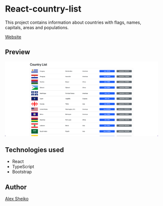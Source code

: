 # React-country-list

This project contains information about countries with flags, names, capitals, areas and populations.

[Website](https://github.com/Alex-Sheiko/react-country-list)

## Preview

![Image](https://github.com/Alex-Sheiko/react-country-list/blob/main/preview/react-country-list.png)

## Technologies used

- React
- TypeScript
- Bootstrap

## Author

[Alex Sheiko](https://github.com/Alex-Sheiko)
